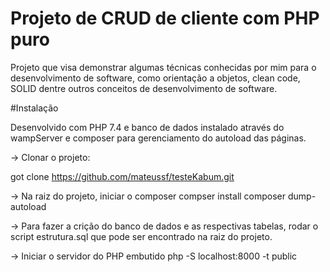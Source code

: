 
# Projeto de CRUD de cliente com PHP puro

Projeto que visa demonstrar algumas técnicas conhecidas por mim para o desenvolvimento de software, como orientação a objetos, clean code, SOLID dentre outros conceitos de desenvolvimento de software.

#Instalação

Desenvolvido com PHP 7.4 e banco de dados instalado através do wampServer e composer para gerenciamento do autoload das páginas.

-> Clonar o projeto:

got clone https://github.com/mateussf/testeKabum.git

-> Na raiz do projeto, iniciar o composer
compser install
composer dump-autoload

-> Para fazer a crição do banco de dados e as respectivas tabelas, rodar o script estrutura.sql que pode ser encontrado na raiz do projeto.


-> Iniciar o servidor do PHP embutido
php -S localhost:8000 -t public




